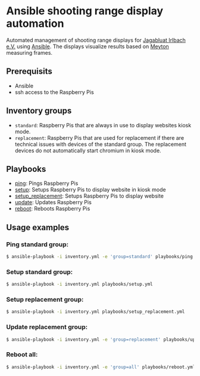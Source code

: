# Ansible shooting range display automation
Automated management of shooting range displays for [Jagabluat Irlbach e.V.](https://www.jagabluat-irlbach.com/) using [Ansible](https://github.com/ansible/ansible). The displays visualize results based on [Meyton](https://meyton.info/) measuring frames.

## Prerequisits
- Ansible
- ssh access to the Raspberry Pis

## Inventory groups
- `standard`: Raspberry Pis that are always in use to display websites kiosk mode.
- `replacement`: Raspberry Pis that are used for replacement if there are technical issues with devices of the standard group. The replacement devices do not automatically start chromium in kiosk mode.

## Playbooks
- [ping](./playbooks//ping.yml): Pings Raspberry Pis
- [setup](./playbooks/setup.yml): Setups Raspberry Pis to display website in kiosk mode
- [setup_replacement](./playbooks/setup_replacement.yml): Setups Raspberry Pis to display website
- [update](./playbooks/update.yml): Updates Raspberry Pis
- [reboot](./playbooks/reboot.yml): Reboots Raspberry Pis

## Usage examples
### Ping standard group:
```sh
$ ansible-playbook -i inventory.yml -e 'group=standard' playbooks/ping.yml
```
### Setup standard group:
```sh
$ ansible-playbook -i inventory.yml playbooks/setup.yml
```

### Setup replacement group:
```sh
$ ansible-playbook -i inventory.yml playbooks/setup_replacement.yml
```

### Update replacement group:
```sh
$ ansible-playbook -i inventory.yml -e 'group=replacement' playbooks/update.yml
```

### Reboot all:
```sh
$ ansible-playbook -i inventory.yml -e 'group=all' playbooks/reboot.yml
```
